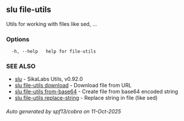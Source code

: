 ## slu file-utils

Utils for working with files like sed, ...

### Options

```
  -h, --help   help for file-utils
```

### SEE ALSO

* [slu](slu.md)	 - SikaLabs Utils, v0.92.0
* [slu file-utils download](slu_file-utils_download.md)	 - Download file from URL
* [slu file-utils from-base64](slu_file-utils_from-base64.md)	 - Create file from base64 encoded string
* [slu file-utils replace-string](slu_file-utils_replace-string.md)	 - Replace string in file (like sed)

###### Auto generated by spf13/cobra on 11-Oct-2025
